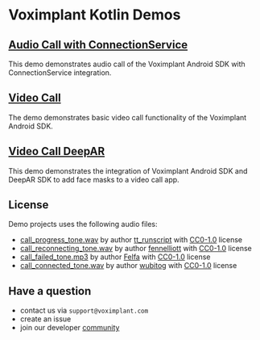 # Voximplant Kotlin Demos

## [Audio Call with ConnectionService](audiocall)
This demo demonstrates audio call of the Voximplant Android SDK with ConnectionService integration.

## [Video Call](videocall)
The demo demonstrates basic video call functionality of the Voximplant Android SDK.

## [Video Call DeepAR](videocall-deepar)
This demo demonstrates the integration of Voximplant Android SDK and DeepAR SDK to add face masks to a video call app.

## License
Demo projects uses the following audio files:
* [call_progress_tone.wav](shared/src/main/res/raw/call_progress_tone.wav) by author [tt_runscript](https://freesound.org/people/tt_runscript/sounds/337655/) with [CC0-1.0](https://creativecommons.org/publicdomain/zero/1.0/) license
* [call_reconnecting_tone.wav](shared/src/main/res/raw/call_reconnecting_tone.wav) by author [fennelliott](https://freesound.org/people/fennelliott/sounds/379419/) with [CC0-1.0](https://creativecommons.org/publicdomain/zero/1.0/) license
* [call_failed_tone.mp3](shared/src/main/res/raw/call_failed_tone.mp3) by author [Felfa](https://freesound.org/people/Felfa/sounds/188693/) with [CC0-1.0](https://creativecommons.org/publicdomain/zero/1.0/) license
* [call_connected_tone.wav](shared/src/main/res/raw/call_connected_tone.wav) by author [wubitog](https://freesound.org/people/wubitog/sounds/188383/) with [CC0-1.0](https://creativecommons.org/publicdomain/zero/1.0/) license

## Have a question
- contact us via `support@voximplant.com`
- create an issue
- join our developer [community](https://discord.gg/sfCbT5u)